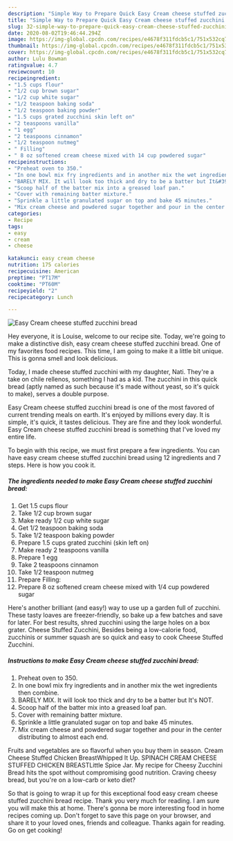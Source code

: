 ```yaml
---
description: "Simple Way to Prepare Quick Easy Cream cheese stuffed zucchini bread"
title: "Simple Way to Prepare Quick Easy Cream cheese stuffed zucchini bread"
slug: 32-simple-way-to-prepare-quick-easy-cream-cheese-stuffed-zucchini-bread
date: 2020-08-02T19:46:44.294Z
image: https://img-global.cpcdn.com/recipes/e4678f311fdcb5c1/751x532cq70/easy-cream-cheese-stuffed-zucchini-bread-recipe-main-photo.jpg
thumbnail: https://img-global.cpcdn.com/recipes/e4678f311fdcb5c1/751x532cq70/easy-cream-cheese-stuffed-zucchini-bread-recipe-main-photo.jpg
cover: https://img-global.cpcdn.com/recipes/e4678f311fdcb5c1/751x532cq70/easy-cream-cheese-stuffed-zucchini-bread-recipe-main-photo.jpg
author: Lulu Bowman
ratingvalue: 4.7
reviewcount: 10
recipeingredient:
- "1.5 cups flour"
- "1/2 cup brown sugar"
- "1/2 cup white sugar"
- "1/2 teaspoon baking soda"
- "1/2 teaspoon baking powder"
- "1.5 cups grated zucchini skin left on"
- "2 teaspoons vanilla"
- "1 egg"
- "2 teaspoons cinnamon"
- "1/2 teaspoon nutmeg"
- " Filling"
- " 8 oz softened cream cheese mixed with 14 cup powdered sugar"
recipeinstructions:
- "Preheat oven to 350."
- "In one bowl mix fry ingredients and in another mix the wet ingredients then combine."
- "BARELY MIX. It will look too thick and dry to be a batter but It&#39;s NOT."
- "Scoop half of the batter mix into a greased loaf pan."
- "Cover with remaining batter mixture."
- "Sprinkle a little granulated sugar on top and bake 45 minutes."
- "Mix cream cheese and powdered sugar together and pour in the center distributing to almost each end."
categories:
- Recipe
tags:
- easy
- cream
- cheese

katakunci: easy cream cheese 
nutrition: 175 calories
recipecuisine: American
preptime: "PT17M"
cooktime: "PT60M"
recipeyield: "2"
recipecategory: Lunch

---
```



![Easy Cream cheese stuffed zucchini bread](https://img-global.cpcdn.com/recipes/e4678f311fdcb5c1/751x532cq70/easy-cream-cheese-stuffed-zucchini-bread-recipe-main-photo.jpg)

Hey everyone, it is Louise, welcome to our recipe site. Today, we're going to make a distinctive dish, easy cream cheese stuffed zucchini bread. One of my favorites food recipes. This time, I am going to make it a little bit unique. This is gonna smell and look delicious.

Today, I made cheese stuffed zucchini with my daughter, Nati. They&#39;re a take on chile rellenos, something I had as a kid. The zucchini in this quick bread (aptly named as such because it&#39;s made without yeast, so it&#39;s quick to make), serves a double purpose.

Easy Cream cheese stuffed zucchini bread is one of the most favored of current trending meals on earth. It's enjoyed by millions every day. It is simple, it's quick, it tastes delicious. They are fine and they look wonderful. Easy Cream cheese stuffed zucchini bread is something that I've loved my entire life.


To begin with this recipe, we must first prepare a few ingredients. You can have easy cream cheese stuffed zucchini bread using 12 ingredients and 7 steps. Here is how you cook it.

<!--inarticleads1-->

##### The ingredients needed to make Easy Cream cheese stuffed zucchini bread:

1. Get 1.5 cups flour
1. Take 1/2 cup brown sugar
1. Make ready 1/2 cup white sugar
1. Get 1/2 teaspoon baking soda
1. Take 1/2 teaspoon baking powder
1. Prepare 1.5 cups grated zucchini (skin left on)
1. Make ready 2 teaspoons vanilla
1. Prepare 1 egg
1. Take 2 teaspoons cinnamon
1. Take 1/2 teaspoon nutmeg
1. Prepare  Filling:
1. Prepare  8 oz softened cream cheese mixed with 1/4 cup powdered sugar


Here&#39;s another brilliant (and easy!) way to use up a garden full of zucchini. These tasty loaves are freezer-friendly, so bake up a few batches and save for later. For best results, shred zucchini using the large holes on a box grater. Cheese Stuffed Zucchini, Besides being a low-calorie food, zucchinis or summer squash are so quick and easy to cook Cheese Stuffed Zucchini. 

<!--inarticleads2-->

##### Instructions to make Easy Cream cheese stuffed zucchini bread:

1. Preheat oven to 350.
1. In one bowl mix fry ingredients and in another mix the wet ingredients then combine.
1. BARELY MIX. It will look too thick and dry to be a batter but It&#39;s NOT.
1. Scoop half of the batter mix into a greased loaf pan.
1. Cover with remaining batter mixture.
1. Sprinkle a little granulated sugar on top and bake 45 minutes.
1. Mix cream cheese and powdered sugar together and pour in the center distributing to almost each end.


Fruits and vegetables are so flavorful when you buy them in season. Cream Cheese Stuffed Chicken BreastWhipped It Up. SPINACH CREAM CHEESE STUFFED CHICKEN BREASTLittle Spice Jar. My recipe for Cheesy Zucchini Bread hits the spot without compromising good nutrition. Craving cheesy bread, but you&#39;re on a low-carb or keto diet? 

So that is going to wrap it up for this exceptional food easy cream cheese stuffed zucchini bread recipe. Thank you very much for reading. I am sure you will make this at home. There's gonna be more interesting food in home recipes coming up. Don't forget to save this page on your browser, and share it to your loved ones, friends and colleague. Thanks again for reading. Go on get cooking!
